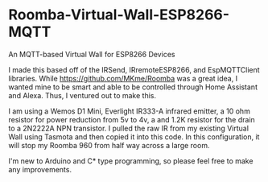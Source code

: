 # Roomba-Virtual-Wall-ESP8266-MQTT
An MQTT-based Virtual Wall for ESP8266 Devices

I made this based off of the IRSend, IRremoteESP8266, and EspMQTTClient libraries.  While https://github.com/MKme/Roomba was a great idea,
I wanted mine to be smart and able to be controlled through Home Assistant and Alexa.  Thus, I ventured out to make this.

I am using a Wemos D1 Mini, Everlight IR333-A infrared emitter, a 10 ohm resistor for power reduction from 5v to 4v, a and 1.2K resistor
for the drain to a 2N2222A NPN transistor. I pulled the raw IR from my existing Virtual Wall using Tasmota and then copied it into this
code.  In this configuration, it will stop my Roomba 960 from half way across a large room.

I'm new to Arduino and C* type programming, so please feel free to make any improvements.
